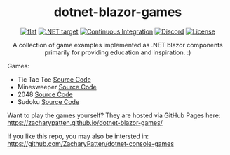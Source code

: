 <h1 align="center">
	dotnet-blazor-games
</h1>

<p align="center">
	<a href="https://github.com/ZacharyPatten/dotnet-blazor-games" alt="GitHub repo"><img alt="flat" src="https://img.shields.io/badge/github-repo-black?logo=github&amp;style=flat"></a>
	<a href="https://dotnet.microsoft.com/download" alt=".NET target"><img alt=".NET target" src="https://img.shields.io/badge/dynamic/xml?color=512bd4&label=target&query=%2F%2FTargetFramework%5B1%5D&url=https%3A%2F%2Fraw.githubusercontent.com%2FZacharyPatten%2Fdotnet-blazor-games%2Fmaster%2Fdotnet-blazor-games%2Fdotnet-blazor-games.csproj&logo=.net" title="Go To .NET Download"></a>
	<a href="https://github.com/ZacharyPatten/dotnet-blazor-games/actions" alt="Continuous Integration"><img src="https://github.com/ZacharyPatten/dotnet-blazor-games/workflows/Continuous%20Integration/badge.svg" title="Go To Action" alt="Continuous Integration"></a>
	<a href="https://discord.gg/4XbQbwF" alt="Discord"><img src="https://img.shields.io/discord/557244925712924684?logo=discord&logoColor=ffffff&color=7389D8" title="Go To Discord Server" alt="Discord"/></a>
	<a href="https://github.com/ZacharyPatten/dotnet-blazor-games/blob/master/LICENSE" alt="License"><img src="https://img.shields.io/badge/license-MIT-green.svg" title="Go To License" alt="License"/></a>
</p>

<p align="center">
	A collection of game examples implemented as .NET blazor components primarily for providing education and inspiration. :)
</p>

Games:

- Tic Tac Toe [Source Code](https://github.com/ZacharyPatten/dotnet-blazor-games/blob/master/dotnet-blazor-games/Pages/Tic_Tac_Toe.razor)
- Minesweeper [Source Code](https://github.com/ZacharyPatten/dotnet-blazor-games/blob/master/dotnet-blazor-games/Pages/Minesweeper.razor)
- 2048 [Source Code](https://github.com/ZacharyPatten/dotnet-blazor-games/blob/master/dotnet-blazor-games/Pages/_2048.razor)
- Sudoku [Source Code](https://github.com/ZacharyPatten/dotnet-blazor-games/blob/master/dotnet-blazor-games/Pages/Sudoku.razor)

Want to play the games yourself? They are hosted via GitHub Pages here:<br>https://zacharypatten.github.io/dotnet-blazor-games/

If you like this repo, you may also be intersted in:<br>https://github.com/ZacharyPatten/dotnet-console-games
